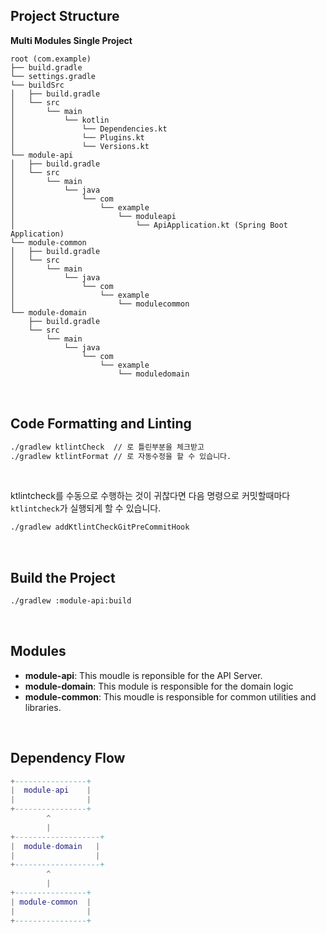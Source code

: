 ## Project Structure
**Multi Modules Single Project**
```
root (com.example)
├── build.gradle
└── settings.gradle
└── buildSrc
│   ├── build.gradle
│   └── src
│       └── main
│           └── kotlin
│               └── Dependencies.kt
│               └── Plugins.kt
│               └── Versions.kt
└── module-api
│   ├── build.gradle
│   └── src
│       └── main
│           └── java
│               └── com
│                   └── example
│                       └── moduleapi
│                           └── ApiApplication.kt (Spring Boot Application)
└── module-common
│   ├── build.gradle
│   └── src
│       └── main
│           └── java
│               └── com
│                   └── example
│                       └── modulecommon
└── module-domain
    ├── build.gradle
    └── src
        └── main
            └── java
                └── com
                    └── example
                        └── moduledomain
```

<br>

## Code Formatting and Linting
```bash
./gradlew ktlintCheck  // 로 틀린부분을 체크받고
./gradlew ktlintFormat // 로 자동수정을 할 수 있습니다.
```

<br>

ktlintcheck를 수동으로 수행하는 것이 귀찮다면 다음 명령으로 커밋할때마다 `ktlintcheck`가 실행되게 할 수 있습니다.
```bash
./gradlew addKtlintCheckGitPreCommitHook
```

<br>

## Build the Project
```bash
./gradlew :module-api:build
```

<br>

## Modules
- **module-api**: This moudle is reponsible for the API Server.
- **module-domain**: This module is responsible for the domain logic
- **module-common**: This moudle is responsible for common utilities and libraries.

<br>

## Dependency Flow
```lua
+----------------+
|  module-api    |
|                |
+----------------+
        ^
        |
+-------------------+
|  module-domain   |
|                  |
+-------------------+
        ^
        |
+----------------+
| module-common  |
|                |
+----------------+
```
